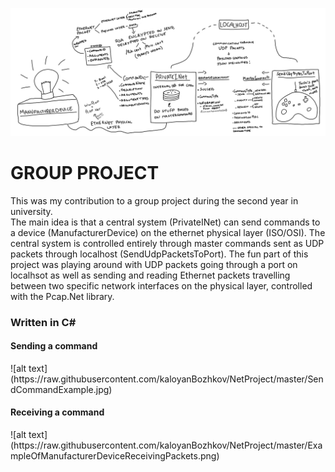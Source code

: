 ![alt text](https://raw.githubusercontent.com/kaloyanBozhkov/NetProject/master/LogicMap.jpg)

<h1>GROUP PROJECT</h1>
<p>This was my contribution to a group project during the second year in university.
<br/>
The main idea is that a central system (PrivateINet) can send commands to a device (ManufacturerDevice) on the ethernet physical layer (ISO/OSI). The central system is controlled entirely through master commands sent as UDP packets through localhost (SendUdpPacketsToPort). The fun part of this project was playing around with UDP packets going through a port on localhsot as well as sending and reading Ethernet packets travelling between two specific network interfaces on the physical layer, controlled with the Pcap.Net library.  
  
<h3>Written in C#</h3>
<h4>Sending a command</h4>
![alt text](https://raw.githubusercontent.com/kaloyanBozhkov/NetProject/master/SendCommandExample.jpg)

<h4>Receiving a command</h4>
![alt text](https://raw.githubusercontent.com/kaloyanBozhkov/NetProject/master/ExampleOfManufacturerDeviceReceivingPackets.png)
</p>
